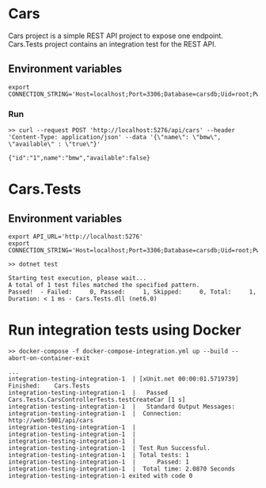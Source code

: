 ﻿# Cars 

Cars project is a simple REST API project to expose one endpoint. Cars.Tests project contains an integration test for the REST API.

## Environment variables
```
export CONNECTION_STRING='Host=localhost;Port=3306;Database=carsdb;Uid=root;Pwd=password;SslMode=None'
```

### Run

```
>> curl --request POST 'http://localhost:5276/api/cars' --header 'Content-Type: application/json' --data '{\"name\": \"bmw\", \"available\" : \"true\"}'

{"id":"1",name":"bmw","available":false}
```

# Cars.Tests

## Environment variables
```
export API_URL='http://localhost:5276'
export CONNECTION_STRING='Host=localhost;Port=3306;Database=carsdb;Uid=root;Pwd=password;SslMode=None'
```

```
>> dotnet test

Starting test execution, please wait...
A total of 1 test files matched the specified pattern.
Passed!  - Failed:     0, Passed:     1, Skipped:     0, Total:     1, Duration: < 1 ms - Cars.Tests.dll (net6.0)
```

# Run integration tests using Docker
```
>> docker-compose -f docker-compose-integration.yml up --build --abort-on-container-exit

...
integration-testing-integration-1  | [xUnit.net 00:00:01.5719739]   Finished:    Cars.Tests
integration-testing-integration-1  |   Passed Cars.Tests.CarsControllerTests.testCreateCar [1 s]
integration-testing-integration-1  |   Standard Output Messages:
integration-testing-integration-1  |  Connection: http://web:5001/api/cars
integration-testing-integration-1  | 
integration-testing-integration-1  | 
integration-testing-integration-1  | 
integration-testing-integration-1  | Test Run Successful.
integration-testing-integration-1  | Total tests: 1
integration-testing-integration-1  |      Passed: 1
integration-testing-integration-1  |  Total time: 2.0870 Seconds
integration-testing-integration-1 exited with code 0
```
